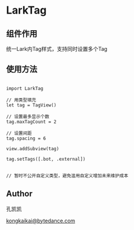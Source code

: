 # LarkTag

## 组件作用

统一Lark内Tag样式，支持同时设置多个Tag

## 使用方法

```

import LarkTag

// 用类型填充
let tag = TagView()

// 设置最多显示个数
tag.maxTagCount = 2

// 设置间距
tag.spacing = 6

view.addSubview(tag)

tag.setTags([.bot, .external])


// 暂时不公开自定义类型，避免滥用自定义增加未来维护成本
```


## Author

孔凯凯

kongkaikai@bytedance.com
